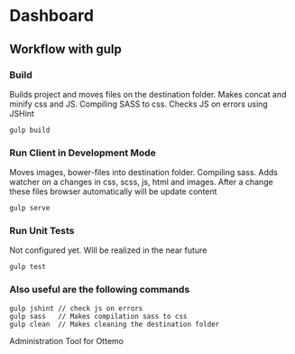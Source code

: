 Dashboard
=========


## Workflow with gulp

### Build
Builds project and moves files on the destination folder. Makes concat and minify css and JS. Compiling SASS to css. Checks JS on errors using JSHint

    gulp build
    
### Run Client in Development Mode
Moves images, bower-files into destination folder. Compiling sass. Adds watcher on a changes in css, scss, js, html and images. After a change these files browser automatically will be update  content

    gulp serve
    
### Run Unit Tests
Not configured yet. Will be realized in the near future
    
    gulp test
        
### Also useful are the following commands
    gulp jshint // check js on errors
    gulp sass   // Makes compilation sass to css
    gulp clean  // Makes cleaning the destination folder
    

Administration Tool for Ottemo
